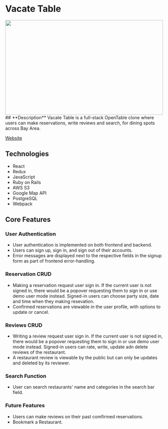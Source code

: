 # **Vacate Table** 

<img src="https://github.com/TaoweiLi/Cat_Game/raw/main/asset/gameplay.gif" width="500" height="300">
## **Description**
Vacate Table is a full-stack OpenTable clone where users can make reservations, write reviews and search, for dining spots across Bay Area.

[Website](https://vacate-table.herokuapp.com/)

## **Technologies**
- React
- Redux
- JavaScript
- Ruby on Rails
- AWS S3
- Google Map API
- PostgreSQL
- Webpack

## **Core Features**


### **User Authentication**
- User authentication is implemented on both frontend and backend.
- Users can sign up, sign in, and sign out of their accounts.
- Error messages are displayed next to the respective fields in the signup form as part of frontend error-handling.

### **Reservation CRUD**
- Making a reservation request user sign in. If the current user is not signed in, there would be a popover requesting them to sign in or use demo user mode instead. Signed-in users can choose party size, date and time when they making resevation.
- Confirmed reservations are viewable in the user profile, with options to update or cancel.

### **Reviews CRUD**
- Writing a review request user sign in. If the current user is not signed in, there would be a popover requesting them to sign in or use demo user mode instead. Signed-in users can rate, write, update adn delete reviews of the restaurant.
- A restaurant review is viewable by the public but can only be updates and deleted by its reviewer.

### **Search Function**
- User can search restaurants' name and categories in the search bar field.

### **Future Features**
- Users can make reviews on their past comfirmed reservations.
- Bookmark a Restaurant.
